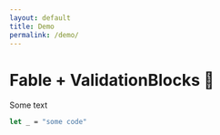 ```yaml
---
layout: default
title: Demo
permalink: /demo/
---
```


# Fable + ValidationBlocks 💙

<div class="object-container">
    <object type="text/html" data="https://validation-blocks-fable.herokuapp.com/"></object>
</div>

Some text

```fsharp
let _ = "some code"
```